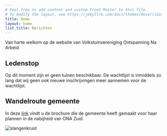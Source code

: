 ```yaml
---
# Feel free to add content and custom Front Matter to this file.
# To modify the layout, see https://jekyllrb.com/docs/themes/#overriding-theme-defaults
title: Home
layout: home
list_title: Berichten
---
```

Van harte welkom op de website van Volkstuinvereniging Ontspanning Na Arbeid

## Ledenstop
Op dit moment zijn er geen tuinen beschikbaar. De wachtlijst is inmiddels zo lang dat wij geen ook nieuwe inschrijvingen meer aannemen voor de wachtlijst.

## Wandelroute gemeente
In deze [link](/assets/natuurspeelplaats.pdf) vindt u de brochure die de gemeente heeft gemaakt voor haar plannen in de nabijheid van ONA Zuid.


![slangenkruid]({{site.baseurl}}/assets/img/slangenkruid.jpg)
